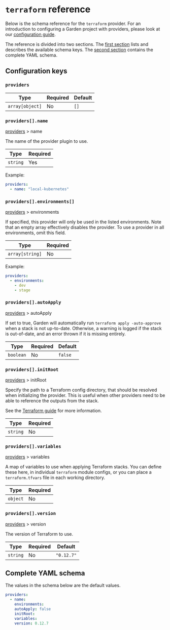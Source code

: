 # `terraform` reference

Below is the schema reference for the `terraform` provider. For an introduction to configuring a Garden project with providers, please look at our [configuration guide](../../using-garden/configuration-files.md).

The reference is divided into two sections. The [first section](#configuration-keys) lists and describes the available schema keys. The [second section](#complete-yaml-schema) contains the complete YAML schema.

## Configuration keys

### `providers`

| Type            | Required | Default |
| --------------- | -------- | ------- |
| `array[object]` | No       | `[]`    |

### `providers[].name`

[providers](#providers) > name

The name of the provider plugin to use.

| Type     | Required |
| -------- | -------- |
| `string` | Yes      |

Example:

```yaml
providers:
  - name: "local-kubernetes"
```

### `providers[].environments[]`

[providers](#providers) > environments

If specified, this provider will only be used in the listed environments. Note that an empty array effectively disables the provider. To use a provider in all environments, omit this field.

| Type            | Required |
| --------------- | -------- |
| `array[string]` | No       |

Example:

```yaml
providers:
  - environments:
    - dev
    - stage
```

### `providers[].autoApply`

[providers](#providers) > autoApply

If set to true, Garden will automatically run `terraform apply -auto-approve` when a stack is not up-to-date. Otherwise, a warning is logged if the stack is out-of-date, and an error thrown if it is missing entirely.

| Type      | Required | Default |
| --------- | -------- | ------- |
| `boolean` | No       | `false` |

### `providers[].initRoot`

[providers](#providers) > initRoot

Specify the path to a Terraform config directory, that should be resolved when initializing the provider.
This is useful when other providers need to be able to reference the outputs from the stack.

See the [Terraform guide](../../using-garden/terraform.md) for more information.

| Type     | Required |
| -------- | -------- |
| `string` | No       |

### `providers[].variables`

[providers](#providers) > variables

A map of variables to use when applying Terraform stacks. You can define these here, in individual `terraform` module configs, or you can place a `terraform.tfvars` file in each working directory.

| Type     | Required |
| -------- | -------- |
| `object` | No       |

### `providers[].version`

[providers](#providers) > version

The version of Terraform to use.

| Type     | Required | Default    |
| -------- | -------- | ---------- |
| `string` | No       | `"0.12.7"` |


## Complete YAML schema

The values in the schema below are the default values.

```yaml
providers:
  - name:
    environments:
    autoApply: false
    initRoot:
    variables:
    version: 0.12.7
```
